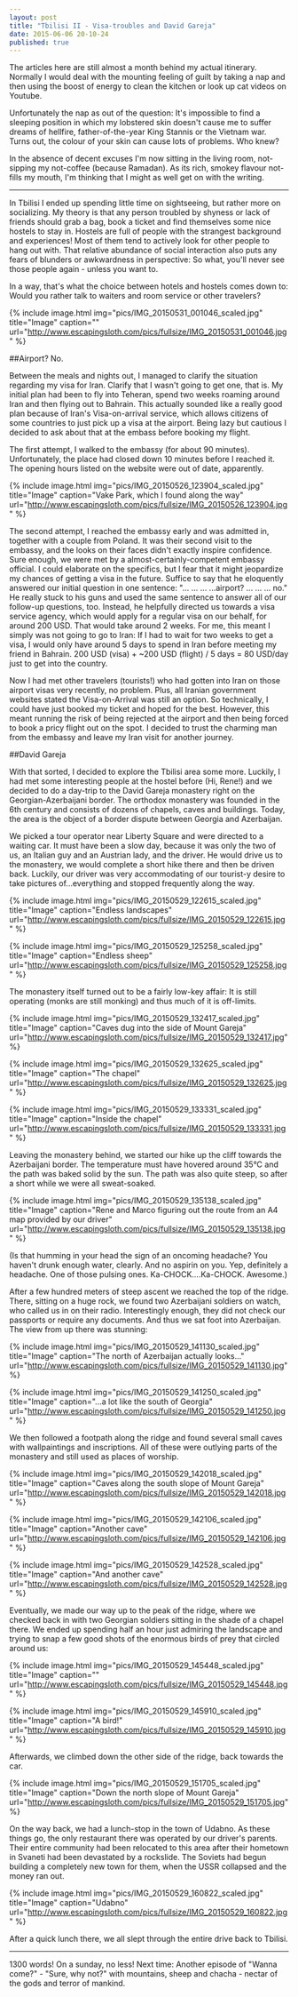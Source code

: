 ```yaml
---
layout: post
title: "Tbilisi II - Visa-troubles and David Gareja"
date: 2015-06-06 20-10-24
published: true
---
```


The articles here are still almost a month behind my actual itinerary. Normally I would deal with the mounting feeling of guilt by taking a nap and then using the boost of energy to clean the kitchen or look up cat videos on Youtube.

Unfortunately the nap as out of the question: It's impossible to find a sleeping position in which my lobstered skin doesn't cause me to suffer dreams of hellfire, father-of-the-year King Stannis or the Vietnam war. Turns out, the colour of your skin can cause lots of problems. Who knew?

In the absence of decent excuses I'm now sitting in the living room, not-sipping my not-coffee (because Ramadan). As its rich, smokey flavour not-fills my mouth, I'm thinking that I might as well get on with the writing.

----

In Tbilisi I ended up spending little time on sightseeing, but rather more on socializing. My theory is that any person troubled by shyness or lack of friends should grab a bag, book a ticket and find themselves some nice hostels to stay in. Hostels are full of people with the strangest background and experiences! Most of them tend to actively look for other people to hang out with. That relative abundance of social interaction also puts any fears of blunders or awkwardness in perspective: So what, you'll never see those people again - unless you want to.

In a way, that's what the choice between hotels and hostels comes down to: Would you rather talk to waiters and room service or other travelers?

{% include image.html img="pics/IMG_20150531_001046_scaled.jpg" title="Image" caption="" url="http://www.escapingsloth.com/pics/fullsize/IMG_20150531_001046.jpg" %}

##Airport? No.

Between the meals and nights out, I managed to clarify the situation regarding my visa for Iran. Clarify that I wasn't going to get one, that is. My initial plan had been to fly into Teheran, spend two weeks roaming around Iran and then flying out to Bahrain. This actually sounded like a really good plan because of Iran's Visa-on-arrival service, which allows citizens of some countries to just pick up a visa at the airport. Being lazy but cautious I decided to ask about that at the embass before booking my flight.

The first attempt, I walked to the embassy (for about 90 minutes). Unfortunately, the place had closed down 10 minutes before I reached it. The opening hours listed on the website were out of date, apparently. 

{% include image.html img="pics/IMG_20150526_123904_scaled.jpg" title="Image" caption="Vake Park, which I found along the way" url="http://www.escapingsloth.com/pics/fullsize/IMG_20150526_123904.jpg" %}

The second attempt, I reached the embassy early and was admitted in, together with a couple from Poland. It was their second visit to the embassy, and the looks on their faces didn't exactly inspire confidence. Sure enough, we were met by a almost-certainly-competent embassy official. I could elaborate on the specifics, but I fear that it might jeopardize my chances of getting a visa in the future. Suffice to say that he eloquently answered our initial question in one sentence: "... ... ... ...airport? ... ... ... no." He really stuck to his guns and used the same sentence to answer all of our follow-up questions, too. 
Instead, he helpfully directed us towards a visa service agency, which would apply for a regular visa on our behalf, for around 200 USD. That would take around 2 weeks. For me, this meant I simply was not going to go to Iran: If I had to wait for two weeks to get a visa, I would only have around 5 days to spend in Iran before meeting my friend in Bahrain. 200 USD (visa) + ~200 USD (flight) / 5 days = 80 USD/day just to get into the country. 

Now I had met other travelers (tourists!) who had gotten into Iran on those airport visas very recently, no problem. Plus, all Iranian government websites stated the Visa-on-Arrival was still an option. So technically, I could have just booked my ticket and hoped for the best. However, this meant running the risk of being rejected at the airport and then being forced to book a pricy flight out on the spot. I decided to trust the charming man from the embassy and leave my Iran visit for another journey.

##David Gareja

With that sorted, I decided to explore the Tbilisi area some more. Luckily, I had met some interesting people at the hostel before (Hi, Rene!) and we decided to do a day-trip to the David Gareja monastery right on the Georgian-Azerbaijani border. The orthodox monastery was founded in the 6th century and consists of dozens of chapels, caves and buildings. Today, the area is the object of a border dispute between Georgia and Azerbaijan. 

We picked a tour operator near Liberty Square and were directed to a waiting car. It must have been a slow day, because it was only the two of us, an Italian guy and an Austrian lady, and the driver. He would drive us to the monastery, we would complete a short hike there and then be driven back. Luckily, our driver was very accommodating of our tourist-y desire to take pictures of...everything and stopped frequently along the way.

{% include image.html img="pics/IMG_20150529_122615_scaled.jpg" title="Image" caption="Endless landscapes" url="http://www.escapingsloth.com/pics/fullsize/IMG_20150529_122615.jpg" %}

{% include image.html img="pics/IMG_20150529_125258_scaled.jpg" title="Image" caption="Endless sheep" url="http://www.escapingsloth.com/pics/fullsize/IMG_20150529_125258.jpg" %}

The monastery itself turned out to be a fairly low-key affair: It is still operating (monks are still monking) and thus much of it is off-limits.

{% include image.html img="pics/IMG_20150529_132417_scaled.jpg" title="Image" caption="Caves dug into the side of Mount Gareja" url="http://www.escapingsloth.com/pics/fullsize/IMG_20150529_132417.jpg" %}

{% include image.html img="pics/IMG_20150529_132625_scaled.jpg" title="Image" caption="The chapel" url="http://www.escapingsloth.com/pics/fullsize/IMG_20150529_132625.jpg" %}

{% include image.html img="pics/IMG_20150529_133331_scaled.jpg" title="Image" caption="Inside the chapel" url="http://www.escapingsloth.com/pics/fullsize/IMG_20150529_133331.jpg" %}

Leaving the monastery behind, we started our hike up the cliff towards the Azerbaijani border. The temperature must have hovered around 35°C and the path was baked solid by the sun. The path was also quite steep, so after a short while we were all sweat-soaked.

{% include image.html img="pics/IMG_20150529_135138_scaled.jpg" title="Image" caption="Rene and Marco figuring out the route from an A4 map provided by our driver" url="http://www.escapingsloth.com/pics/fullsize/IMG_20150529_135138.jpg" %}

(Is that humming in your head the sign of an oncoming headache? You haven't drunk enough water, clearly. And no aspirin on you. Yep, definitely a headache. One of those pulsing ones. Ka-CHOCK....Ka-CHOCK. Awesome.)

After a few hundred meters of steep ascent we reached the top of the ridge. There, sitting on a huge rock, we found two Azerbaijani soldiers on watch, who called us in on their radio. Interestingly enough, they did not check our passports or require any documents. And thus we sat foot into Azerbaijan. The view from up there was stunning:

{% include image.html img="pics/IMG_20150529_141130_scaled.jpg" title="Image" caption="The north of Azerbaijan actually looks..." url="http://www.escapingsloth.com/pics/fullsize/IMG_20150529_141130.jpg" %}

{% include image.html img="pics/IMG_20150529_141250_scaled.jpg" title="Image" caption="...a lot like the south of Georgia" url="http://www.escapingsloth.com/pics/fullsize/IMG_20150529_141250.jpg" %}

We then followed a footpath along the ridge and found several small caves with wallpaintings and inscriptions. All of these were outlying parts of the monastery and still used as places of worship.

{% include image.html img="pics/IMG_20150529_142018_scaled.jpg" title="Image" caption="Caves along the south slope of Mount Gareja" url="http://www.escapingsloth.com/pics/fullsize/IMG_20150529_142018.jpg" %}

{% include image.html img="pics/IMG_20150529_142106_scaled.jpg" title="Image" caption="Another cave" url="http://www.escapingsloth.com/pics/fullsize/IMG_20150529_142106.jpg" %}

{% include image.html img="pics/IMG_20150529_142528_scaled.jpg" title="Image" caption="And another cave" url="http://www.escapingsloth.com/pics/fullsize/IMG_20150529_142528.jpg" %}

Eventually, we made our way up to the peak of the ridge, where we checked back in with two Georgian soldiers sitting in the shade of a chapel there. We ended up spending half an hour just admiring the landscape and trying to snap a few good shots of the enormous birds of prey that circled around us:

{% include image.html img="pics/IMG_20150529_145448_scaled.jpg" title="Image" caption="" url="http://www.escapingsloth.com/pics/fullsize/IMG_20150529_145448.jpg" %}

{% include image.html img="pics/IMG_20150529_145910_scaled.jpg" title="Image" caption="A bird!" url="http://www.escapingsloth.com/pics/fullsize/IMG_20150529_145910.jpg" %}

Afterwards, we climbed down the other side of the ridge, back towards the car.

{% include image.html img="pics/IMG_20150529_151705_scaled.jpg" title="Image" caption="Down the north slope of Mount Gareja" url="http://www.escapingsloth.com/pics/fullsize/IMG_20150529_151705.jpg" %}

On the way back, we had a lunch-stop in the town of Udabno. As these things go, the only restaurant there was operated by our driver's parents. Their entire community had been relocated to this area after their hometown in Svaneti had been devastated by a rockslide. The Soviets had begun building a completely new town for them, when the USSR collapsed and the money ran out.
 
{% include image.html img="pics/IMG_20150529_160822_scaled.jpg" title="Image" caption="Udabno" url="http://www.escapingsloth.com/pics/fullsize/IMG_20150529_160822.jpg" %}

After a quick lunch there, we all slept through the entire drive back to Tbilisi.

----

1300 words! On a sunday, no less! Next time: Another episode of "Wanna come?" - "Sure, why not?" with mountains, sheep and chacha - nectar of the gods and terror of mankind.

